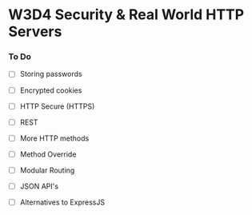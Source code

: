 # W3D4 Security & Real World HTTP Servers

### To Do
- [ ] Storing passwords
- [ ] Encrypted cookies
- [ ] HTTP Secure (HTTPS)
- [ ] REST
- [ ] More HTTP methods
- [ ] Method Override
- [ ] Modular Routing
- [ ] JSON API's
- [ ] Alternatives to ExpressJS



















# 
